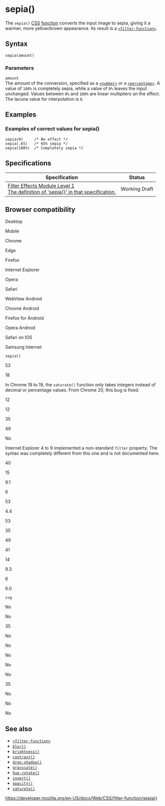 # sepia()

The `sepia()` [CSS](https://developer.mozilla.org/en-US/docs/Web/CSS) [function](../css_functions) converts the input image to sepia, giving it a warmer, more yellow/brown appearance. Its result is a [`<filter-function>`](../filter-function).

## Syntax

    sepia(amount)

### Parameters

`amount`  
The amount of the conversion, specified as a [`<number>`](../number) or a [`<percentage>`](../percentage). A value of `100%` is completely sepia, while a value of `0%` leaves the input unchanged. Values between `0%` and `100%` are linear multipliers on the effect. The lacuna value for interpolation is `0`.

## Examples

### Examples of correct values for sepia()

    sepia(0)     /* No effect */
    sepia(.65)   /* 65% sepia */
    sepia(100%)  /* Completely sepia */

## Specifications

<table><thead><tr class="header"><th>Specification</th><th>Status</th></tr></thead><tbody><tr class="odd"><td><a href="https://drafts.fxtf.org/filter-effects/#funcdef-filter-sepia">Filter Effects Module Level 1<br />
<span class="small">The definition of 'sepia()' in that specification.</span></a></td><td><span class="spec-wd">Working Draft</span></td></tr></tbody></table>

## Browser compatibility

Desktop

Mobile

Chrome

Edge

Firefox

Internet Explorer

Opera

Safari

WebView Android

Chrome Android

Firefox for Android

Opera Android

Safari on IOS

Samsung Internet

`sepia()`

53

18

In Chrome 18 to 19, the `saturate()` function only takes integers instead of decimal or percentage values. From Chrome 20, this bug is fixed.

12

12

35

49

No

Internet Explorer 4 to 9 implemented a non-standard `filter` property. The syntax was completely different from this one and is not documented here.

40

15

9.1

6

53

4.4

53

35

49

41

14

9.3

6

6.0

`svg`

No

No

35

No

No

No

No

No

35

No

No

No

## See also

- [`<filter-function>`](../filter-function)
- [`blur()`](<blur()>)
- [`brightness()`](<brightness()>)
- [`contrast()`](<contrast()>)
- [`drop-shadow()`](<drop-shadow()>)
- [`grayscale()`](<grayscale()>)
- [`hue-rotate()`](<hue-rotate()>)
- [`invert()`](<invert()>)
- [`opacity()`](<opacity()>)
- [`saturate()`](<saturate()>)

<a href="https://developer.mozilla.org/en-US/docs/Web/CSS/filter-function/sepia()" class="_attribution-link">https://developer.mozilla.org/en-US/docs/Web/CSS/filter-function/sepia()</a>
